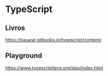 # TypeScript
## Livros
<https://basarat.gitbooks.io/typescript/content/>

## Playground
<https://www.typescriptlang.org/play/index.html>